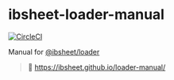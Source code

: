 # ibsheet-loader-manual

[![CircleCI](https://circleci.com/gh/ibsheet/loader-manual.svg?style=svg)](https://circleci.com/gh/ibsheet/loader-manual)

Manual for [@ibsheet/loader](https://github.com/ibsheet/loader)

> :open_book: <https://ibsheet.github.io/loader-manual/> 
